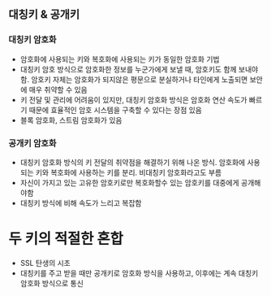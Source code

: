 ## 대칭키 & 공개키

### 대칭키 암호화

- 암호화에 사용되는 키와 복호화에 사용되는 키가 동일한 암호화 기법
- 대칭키 암호 방식으로 암호화한 정보를 누군가에게 보낼 때, 암호키도 함께 보내야 함. 암호키 자체는 암호화가 되지않은 평문으로 분실하거나 타인에게 노출되면 보안에 매우 취약할 수 있음
- 키 전달 및 관리에 어려움이 있지만, 대칭키 암호화 방식은 암호화 연산 속도가 빠르기 때문에 효율적인 암호 시스템을 구축할 수 있다는 장점 있음
- 블록 암호화, 스트림 암호화가 있음



### 공개키 암호화

- 대칭키 암호화 방식의 키 전달의 취약점을 해결하기 위해 나온 방식. 암호화에 사용되는 키와 복호화에 사용하는 키를 분리. 비대칭키 암호화라고도 부름
- 자신이 가지고 있는 고유한 암호키로만 복호화할수 있는 암호키를 대중에게 공개해야함
- 대칭키 방식에 비해 속도가 느리고 복잡함



# 두 키의 적절한 혼합

- SSL 탄생의 시초
- 대칭키를 주고 받을 때만 공개키로 암호화 방식을 사용하고, 이후에는 계속 대칭키 암호화 방식으로 통신